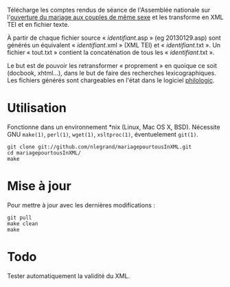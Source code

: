 Télécharge les comptes rendus de séance de l'Assemblée nationale sur
l'[ouverture du mariage aux couples de même
sexe](http://www.assemblee-nationale.fr/14/dossiers/mariage_personnes_meme_sexe.asp)
et les transforme en XML TEI et en fichier texte.

À partir de chaque fichier source « _identifiant_.asp » (eg
20130129.asp) sont générés un équivalent « _identifiant_.xml » (XML
TEI) et « _identifiant_.txt ». Un fichier « tout.txt » contient la
concaténation de tous les « _identifiant_.txt ».

Le but est de pouvoir les retransformer « proprement » en quoique ce
soit (docbook, xhtml...), dans le but de faire des recherches
lexicographiques. Les fichiers générés sont chargeables en l'état dans
le logiciel [philologic](https://sites.google.com/site/philologic3/).

Utilisation
===========

Fonctionne dans un environnement *nix (Linux, Mac OS X,
BSD). Nécessite GNU `make(1)`, `perl(1)`, `wget(1)`, `xsltproc(1)`,
éventuelement `git(1)`.

    git clone git://github.com/nlegrand/mariagepourtousInXML.git
    cd mariagepourtousInXML/
    make

Mise à jour
===========

Pour mettre à jour avec les dernières modifications :

    git pull
    make clean
    make

Todo
====

Tester automatiquement la validité du XML.
